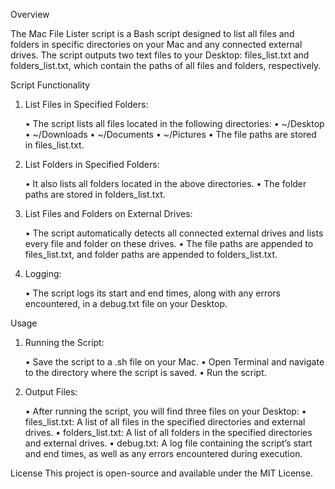 Overview

The Mac File Lister script is a Bash script designed to list all files and folders in specific directories on your Mac and any connected external drives. The script outputs two text files to your Desktop: files_list.txt and folders_list.txt, which contain the paths of all files and folders, respectively.

Script Functionality

1.	List Files in Specified Folders:
   
	•	The script lists all files located in the following directories:
	•	~/Desktop
	•	~/Downloads
	•	~/Documents
	•	~/Pictures
	•	The file paths are stored in files_list.txt.

2.	List Folders in Specified Folders:
   
	•	It also lists all folders located in the above directories.
	•	The folder paths are stored in folders_list.txt.

3.	List Files and Folders on External Drives:
   
	•	The script automatically detects all connected external drives and lists every file and folder on these drives.
	•	The file paths are appended to files_list.txt, and folder paths are appended to folders_list.txt.

4.	Logging:
   
	•	The script logs its start and end times, along with any errors encountered, in a debug.txt file on your Desktop.

Usage

1.	Running the Script:
   
	•	Save the script to a .sh file on your Mac.
	•	Open Terminal and navigate to the directory where the script is saved.
 	•	Run the script.

2.	Output Files:
     
	•	After running the script, you will find three files on your Desktop:
	•	files_list.txt: A list of all files in the specified directories and external drives.
	•	folders_list.txt: A list of all folders in the specified directories and external drives.
	•	debug.txt: A log file containing the script’s start and end times, as well as any errors encountered during execution.

License This project is open-source and available under the MIT License.
